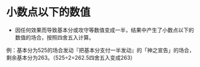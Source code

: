# 小数点以下的数值

* 因任何效果而导致基本分或攻守等数值变成一半，结果中产生了小数点以下的数值的场合，按照四舍五入计算。

例：基本分为525的场合发动『把基本分支付一半发动』的「神之宣告」的场合，剩余基本分为263。（525÷2=262.5四舍五入变成263）

